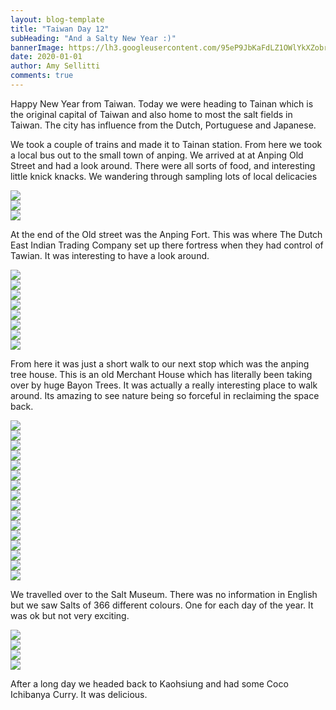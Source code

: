 ```yaml
---
layout: blog-template
title: "Taiwan Day 12"
subHeading: "And a Salty New Year :)"
bannerImage: https://lh3.googleusercontent.com/95eP9JbKaFdLZ1OWlYkXZobryqKUaJz3f7_yNmijCJnkT-bNHTwq7TCO0k0Xt1VMmGOqwPJNkhtEhrwKSpkK0ZHw4UulNJ2eZ-vh4u-zcMeXKXL9J9C27rHspx267CKhQoDrFhce4u73XHM1Y9AxAEVHXXX8G2FxrwZ8MBkGt-nBXUM4dE-L2w1vFk2FNFvTyB3Y0Cwn02Gbl283ZU_84k6EKHNbUMyJ96wiJnM3W_iQmrGfiFhB7hjEBOHOgmvx0BebYXBdlz5nV0A8PWNEhtuUKj2bLCCRxqm3NT18UdIKsOXMIa-OdX8LQWpSwtu9E5PfBJIG2NQjjEBv4XDcvVODQV2LPaDvDOlx-RbbaUz-4wHl3o7uf8NKInsmrmL0BJT2fl30ko_pFI8YEbGHW96JNagutccrBqzXB8ccOjsx-yNNgXcJPP-Z-7lxMYFAMN2QpKQ-eXmWNvfp1XhLtVYzbiOCQGJFRehvz1CNWNYWamUu4oTFp9tVWspOFp0MMWHrak5AA1LTVwyiuAMqFUPcw8gnwhyVJ92RpyG1pVtpv6P6MLndVdYXYwXYT1UokaUI3TSs2XM64uRZvLMqpJ2lAtUt2agD52USYDfpOiHXfkRulSqpiJoymA0__aSrfuXOcfZpTHauMHF0Hj5DAwiV6wSBuyUx6KjGPEX2pVeuFBjzVCNLr853aKN9JRvRIimdBxB4NqhjzLw7mdRE1teIWQgU-mIFozR4QSUrCTbYFECkHw=w960-h640-no
date: 2020-01-01
author: Amy Sellitti
comments: true
---
```


Happy New Year from Taiwan. Today we were heading to Tainan which is the original capital of Taiwan and also home to most the salt fields in Taiwan. The city has influence from the Dutch, Portuguese and Japanese.

We took a couple of trains and made it to Tainan station. From here we took a local bus out to the small town of anping. We arrived at at Anping Old Street and had a look around. There were all sorts of food, and interesting little knick knacks. We wandering through sampling lots of local delicacies

<div class="center-image"><img src="https://lh3.googleusercontent.com/vy0TqTQrF1IXrNySrizJWrr1pYr19pG-1amIRGXIle8YFYZsedSVewUDhUyz9xvepzphKKT_IK33kJHgXc0zTcDXOuAUwRYxzuOv9UuXAeluvWC1NJEV9A80YCu9-oLyJhf3RK_LAovFeQASrvrBnBT91YWvLRosXAd2BcjCt1qp16Ig-cYPeRSp30yxu_WX2ClZbcvOdDWe0nY9eedSSZPTkAmdzpYfpUJi1AbruX98HgF-Fvj-q_HKkS4K5Wb2PvcjMR9viReu8hSPXBq9tENfywvUFw9XovNh4aeVgQayqA2OKxZ1iQujayXndygjvtNRHEbG-O5wnRUZZ5mgc5FbJdwyr4BNeAInLP5M02XXSNYhPBHo-IHD-ALwmVq2wWY82WVs_wwaq-yLpZThG5XaWqgY70YOYgl7hJuNTL0Qd8Ls3CTldAsJ978RQt5fyJEJGOXZoZM2iSnaFKvxqx39XBngkvv2-cBb_sSoDnMQGE99fvwZdtXDsofdfe2_LLjlPq3YbMTIZqCG1w9pOCGu_WMp5mwfPU4X-GY-7c6UJ99-Wc1hEqPoaIYyoikAUQH-Qjce_1boyYTw_fLPkPVgqFppEC0_RqbAayxm1il3umaRmnAMa9I6dkOmc9cU8oLP3EhV3WVMLblUMTrYql1CBNay5vI5gKCxDJDAZqTfRIg2DPAOFcoDl0ehGmIy16mUFTHECo_2n_8-tU13uqeYJ4t8y_S58OXEcOc_YMhczGGtyA=w960-h720-no" /></div>
<div class="center-image"><img src="https://lh3.googleusercontent.com/p7PeWLAUrYiDbBm6fXQFDjw1Mi4pB5-G73lSAW6B7h8vnk-9--nY3NfcFT4QJU7EdYmSewWNN1riwauplWrxsh_N1M277otmytHVfGAVa-ha6pI43NcyNep-RfQ0tfvhLvfnyQ6uFNvZwfZ_OMggIBdODU_YD3TssUqveDHoUGckSlLU3bzZlzlPs7VQ_W1baHSmdFS-nSvVnrZlSM_RYrU-0I5G4pyqbkRh02FJxAtqO4OQ5zYrzLNf8zq4S0POytpTSM7IhCSs-8b1cQ42IVQRq00JkwRbGwCzqt_iyxGfaxMVKFt6rQtLUptr-ovUNWYbAmT-83woU382tb9F1bFmcbny0qy9FPUItoeK3zXOsdJtBXA4Z4aJUTmvgsD0PM6rh-exNEtlezWPMBXvtyrzc8A0gTEGjniK5yvpqElNRABVcTInqaJ05p6zy0nxMnNeg-ftXaZ-wV94OGpHii9lHzB7UCswg9RefS4VekTl-IoPPVKyLWkS0uzRUZ_lnLT8bOZilhIbUxb6f2VVgQStLwXvst0qVtGpykFLbxTcfhNxzpRXJAvmGdCQDbwn21zZMTexoiYrL5z2uwGSL2tKOe6wJR_lKG0XtjXtL0S6iEZnjlFJ1DDRD1Yamb-0gV1rp6qQaZHkQai4eDIBft7qcttojOwsmVUjBlsxs7WFUXZBDZYHKu2LnID71rsvQlRLwcZoAB2UkrDM9lJyyFu669lEzg0q9UQ1SywBbyhva7iDOg=w960-h640-no" /></div>
<div class="center-image"><img src="https://lh3.googleusercontent.com/umNU004IiqXzc7hR_riApBnnNF3-9GogqnFcexXXVZNL_2kMt4YosahdUmZxHojVT2-9wFezH0NKWODVexI9E4rINyZjgBXIV_5n0-3n40t1hImR7o4USirKBZvz8bhfC4jgUlNqi9jS0CksmRK2UuoR5i1UUq9kqksliNTvyCWd4yazdt7uZOLQ6Xe0JnV-SJZyXvbEv9bSao-z2AN8IjPl6rZRoLWEQcw-x-5SvGZHXtrY1viJPwryGzdRLfDukhPnH3xKOUII8fygX0X1C_auiAUukWhEZGo-iw9efh6QeZ7gdKivkCceTIEOSR0d_VPv8GDI7bLeb56bp2CKw73YvwDNivl1tkgM28CySRuZZUG-73Ah2aI8qeVgaUFWTm_27tlobYodvj6J69IYrU7PxClLeDRt4HY5PPyYIqC7pcZceTvllaNmbI51tseA0c9hRiAYNmsFgs2JorPhCZGxKeV5Un-qYinLPLnnl8DlvK4vJUyEbXLWd_aMa67YV4TgR2WlJ1QfjKgVHudcgbFlfvGBxmbELzHY--Iw4nI6xLrOWQjKXW4oLDrbOan6A7zJstNAGHcCVKpf-OKpQHe9-KyECBYuk_YN-WdejaOMkAlnlORUFGtPipOaq7Qc8cKy4lCO_MqUP-lREAUWsGJ5Lf9yQBHOQ9tsYCQT1pHWgjCFFdPhdiWddL2FZ0m63pZq-CIe2gDjmN-kW8lan3QbsBSghGCojBmuJi8_gTr4Z_aV7Q=w960-h640-no" /></div>

At the end of the Old street was the Anping Fort. This was where The Dutch East Indian Trading Company set up there fortress when they had control of Tawian. It was interesting to have a look around.

<div class="center-image"><img src="https://lh3.googleusercontent.com/WciM0z8wXR4C3ZewPtnlBEGgySxUqgnOXwaakuh4C90yElUEK09wbMxObZ1v35Glx9CwAeNPtPlhCyMC4iHYFqV7EskTyJS3K6hGfRuidzN-5KL17xpJsQrWjoju9oFcdxh9-3-svH_BygktJvajlhrKkRjDTTf6QW_y94iyzOZ6K5vGEjD6d_KkyC_s3msWEU4413KsGtqbcjUt7c53efcUXBy5jzRnaduIrliMNgaDhWanrMg3Q_-lVgxnHEA1WLjk9JwSzSZyzSrNkKsBRWv7mtZh-TGdowZ0YGY12RvfZZIp0qbHSqHLEo1yW1zuNCBX5X-1aIQfLHax5tPBnOu7vuIm1VriNsw0bV-bYXdrEhPDP9qSprvKeRNyT30C7ySzXeGqmJ3efiFUhnK3AZPQ2Eo4fOVRlZpKeaH-o_184GUZqT2pvpWozAL5TAuBiny2r_REKx-3IclYwq4yJKvXVz40ZEVR2XvyuvjRBWidYij4UAg8wtj2uVFOtmwfvmWfNjlfqSgqqfV_kTtdL2nUopWb3MCcpve1qan2YbVbrUgd_gL7AtGDmBFlodfpNyQdZudIM7dyNM1fj43NqoJ8iJYsosSrpC4Vs7ieNCPFut3iH9GnAqE9RDe4V-FM7ISBnseOOfCPe7Q8Sa1x52J5RpEyZLbAJPpeHWW--hmQntP1S8la1ZgZcDzZ8k_eyuTtplwx-hZmzPN9-ITmYZQR1v8uFrBW8iiFgfsZ8vGQn8EM3w=w960-h640-no" /></div>
<div class="center-image"><img src="https://lh3.googleusercontent.com/UF2BEhZpLP_VL7GjFBKuI8lt2Hh9AgijVXK5C26BIXzZ9FstvqWLl-ZKLRgcf7Bno0cTVPzlSDCPI-BFldYfFJsaEzATCM5bUNSxZqE11WNdD-UStX7QvrIfAclYftgHS44rAwtp1ACRMohmym1D_BAnlRiXSqdat2xqBZ_3V57akRO6lVdOGYrHVKtqcNcC4iYQ-3hXWu9WQRSueSH3VONXTL-Rjt3ewtAM6JzrT9vFiVNqUbso9bgO7Q1Ekf_BeSEXFfMf1TVRTtuOL5Yv4bsLydvtWyUzv6wv9oswX-ORxymJXbJDO6MzWrqbCR2izMJUtNCpDorOEFe5EdWpezZbAmPQS8avFiDk7mGH9gn1yo_-BvFEVy54AOY6ewlcKZymdo4NkiWojLRCWSSUQu1HFqOM2O8pphexkFvVO9kqLCHrG9ii2n84vWH-pt6Vyh7eKzJDjdtVox59gAkUgiZ2NjWqwkZN7kn4VEok9kCdhzX8h5Z65AwPrEvsVT0CaU95mxyeFWTCl6X_bM6gtlxcn19J36d2RuhDkOVxoxqBETRcmGLfeEW46yoQm2Tr82CgUtE-ZrNl8YsuBf7XnT5CCWbzaF7vKUgAU_8kZtxEGoQ21M7LrNOPAlRJH_saBkFGdSiw-LaR1RKxltHb_pHD8HSO6QGs854HMtbtmuBQUetuP1jaBeK_k-ToFvuZi-zEvnqEVkmdQ7zwCSHRDvcrYPLGVppXx1MaSzwlVM98TebCVQ=w536-h804-no" /></div>
<div class="center-image"><img src="https://lh3.googleusercontent.com/ng7NZX40J7ULKMaZs5mDWgMKGYQ-MrMyAknpPzMLHKbxiHV_yKtqdSGz_EYtg4LMEUzJUrjw_oEJ0v8eJJ0figwezcdb3PtZ8FevZUQdnSpZDksHqosod0QIsSFvnFnFDdq8gsl3hFeq4FgLA1GTgkqhSFNBF8ZEulsWMuHJFeXQBeiTr5tSdTcmjuxOuksOLaOCYd43SqreZer6Fx4tu_ApIJsxvYk2eZ3DFCtztT3HBn-ccEkhggvaAQaWKrcXuJ8YvLFFFYIsPHw-TfsC3RJ1i2nxO1wGC9ZobZb9nGcGPzj51VRj2uI-_MgmfDO50sZ_DP0xEzIRcHvmtwIAipxi3vF4TDZcw8_TFEeG-hi-TCAy36ATPxOqUVMcuENAj4cVOC_gj55iKX04FR71BnbztnxrbYFcMlfxMaVt1rm5jrz2kRpSEzwHIWKosZCKoG0Z6GrxERNyY2GN9SASyg755WkOngtXykS-0CRvgH_dNt-SOlcsz6y-tjnn6VmmYSpws0ctKbkHe4uTb_2tEnUzjITEP74nZ16Hzin853OU6mHfPKUvI19JdeNlymh7xi-mCMvskdYtpBDabk2gun3meIc1H9EqXf9Qf8y9mpfcettiHO-DUGH9xoyuE79qXdvzHuQv3LKwZyOPeTm13k_quqKrTtMjLvH_6UNlx74GPXmjTl54aAnx2vydR5MjsPSsyijUinZkTyfRevkOC8DGS2xlPa73qDeTxgfi3BS_XFG7HQ=w960-h640-no" /></div>
<div class="center-image"><img src="https://lh3.googleusercontent.com/zOPz1AJ-4Hwn7oI0x526HwEF1N8fp5qBFi4mFBmgt2DhkdN8k3aqT6-ash458piK3NJ6JhJWj4SAUFZKfNezaDqL38YUDxwijZXXTaOxySK0qCdZeEpYEajhLjBbsC3x8_2X4BdDcjuY7OFx_9wqNbQ5uCM6w7mE5VsSmUb1kuMXB2rdRWyjvYRWAJ0-BZwNrDP-5bsp82GEIbGIZN2HVJxL1XP95w60NW3x-yEHl3MFuZ1g_hiW-fDf8eNw_dqoLtl75QhRcgGALv6gnMFwVMhLR5-meUbfSoi6lUDsW-MeqzcASFg7Ho-FJxHd4c2CwMcSsfc9cv4Bd_o2X5Ho68AuZv7CmQqwoKzxmsRSHZu7m-m8DsI0gtVdPbBKIddlrfq-HybiFxyKZ1WOicIvBfK9ylEVIS3rUMj7XJy03Et9_d2UP9PbSY_nCKtzP6u6aWPlKbZTPP5rctzLRSSrc_LDLvSAoneSRd-rex92nvaOw8ph6lW3cfQZq_dLsLgvhawYtPYgJltfAnW6BqEbtf425Vz4ta5hxFbrP9cNNFdLwByBgCUpTLsE5QnVujDPGLd8XWlOxbHk35sfC5MePvysbRIxCED9gFZAmt-HjQp_betUG0K44z1HM_i8KIVvdvLD6KTH91iylGjOePLkxv-Gb3UkdQb4bLF7wpXNwQBlr84FAalSZqbgI4pup6XokEg69v8YdJ_UTCygiXViwPyDJpRqraek6YirKFPOGlgnLRiK8Q=w536-h804-no" /></div>
<div class="center-image"><img src="https://lh3.googleusercontent.com/bdwd_hFIMNIBWO1GJ2b6teBJtoRz4XTZge4Xj1Uyl6wGOtTk7udyOZ3HVYePETudBAEiqHS8FpkY8rMMsYoFLbDcjt8VPCDmogIarB-Hvpq4doAWLbAOpIyZcFaRdK3myl1Brr_on0b9gK6fivEOeYWAA2aRtWkHFWtYoJzgKwifDI9YEbPg37dBtrPsIaF3u4bIV6k2TD5k9c5I3CkAOw6-2s4PLgTvVDC7zPsSYSRPHD2PhTihsmC7B19f6TRstxdcPz7EDrvmk1SpGzXRdNG5ZVTcMt6JyxjXTqNwjmNJH877xZRR2elyVvqcKErMeMfd3gl67Amj4h6TyVa1YBpG_LmL4pv-a3HlrqRFkt2-3P8d4qop-ZbfsOtwncdOrkCTLiY3rCu-61sBT3djltyEJCNSMYJGe7kE9d4koxpJGJ-e-WPGneIUDBk18z9IiBCmtSWasVnv0wTlEDoGH8rLqPXwWFC0vjp3ll3s2Ehws8zAFjNCm0Z8fCEqLjPX-dMBtW8t2DwkXCyipzkEHIk78Q379CB2ZZs7n7Lt4vNgzRKDSctVqkPWTPeqhjfD4Gh_D2Ha6opzlZ16oeOJb6dcJV2KaQQmpQL4dk3Qsgwa2k0OeY_85yU6QXx9x6sDKYvA84__bxSz3-6o-8qaJdO6jRQn8QANyhXYnGvN7SQXVoQZ7qU2ygoU2n23CyvxVvUj1i5FHghwUDcQsQWf4JV7aFIluqZsRx7wGvIn4V3bsjKxhg=w960-h640-no" /></div>
<div class="center-image"><img src="https://lh3.googleusercontent.com/EHlEJ2DaxVbnUGe0L4NKlmgG7B49z-T8SXGQ85s4TPOpn_LR6MGa5TWfbuPTf_2P-E2JuEkMO76QDfX1Ro82ABA1nn_N2cA2MKi6AIJ4WPPg69BlH87whnK4T_mAd-SRmBxAG5JMeWzVXICblFy_98BPPtZqfeZb19CnGR37gpGrtqg3iaXO80ItS0JOR9PGSnPk--upissf4pDynvlMdLB-hnZGvzEhpGWcc9CsPDD2Xf2XIFSt2lWWTiHQIzLZuTupLtVSUxfbnMe_ezTu5l-1RmUX4LVDwW95IONMDZKf9IR7m9ckbKj_uFkQAGpC3xq3LVtQqH0VNW5DVDuEWddHsbGHTsva3xVY61cRXc1VEjZikOWCxhDJ743nsWXtflcGcGYgYnGCzFz3tLwTHLqpuXMY8hcHEt-2vGQn444WokOy-R3mDW1t6J3gxwZyHqbwl0UYkW07LtHkJM05Uv90Fu7KC7L44o8KieJsSr_OhUpuvhT5L8Dptaia24MNIvWAmrsPLDFuEAJ1GVxSBX2SngzzBogm1bVZg5SVEBfSFeVAKkWNvNjES3sjRUpKTY05IMox48QLN6Hao-NE749mL2jGy3Mt6X32C6oWr0iUb65EL5IYNWbAnZw8rW7vqEv9WRUlxU5QAKZz2kijHmkKZla5CBQEU_M800pG8-l91NNldZDWMR1qjuA0KXDYkt2CyZdLWSQnNmx1xt8bbkzSPjwt_jlNJcmNMCssqR-C6NQ54A=w536-h804-no" /></div>
<div class="center-image"><img src="https://lh3.googleusercontent.com/coT5wA3_DG4uLeYPogyXZeBE68dPx6xciZEBOmJh1T3-NR5StjbQx10EwFhhzzJoi3SQheQRMK7BCDT7uxdgrRbL8Z9KHErhUKs6RkEFDycrH42qqPNRbFc16lPYgNRf7LWvIrw4qIfHmA2kPG1KzAmMUPotZ8nSjz8BNnveol_IVlVJDYyUfODPmbGrEdcI7gJRoz9kdD49d2VleYzBxV7VKNlU9sloxQnKgD9LoWLF7iCNEjmcR6C8UyktsJ4V7xK4xhkJY_CX8uX88Wi-ZIz99Tj2PToMEWlkTQ3RtHsN0pZo7rheu1imSI_eGZYBp0AjTYbofKbg_W-GTcEkpBcgTHZqub-fWcdNtfWgM5XBP1XUp7uIyRRQrr50ZXS5v2aXVTnDuYFe6q1XdcBy4ke9-ZYpoQb0yLiO16WJiLiwtSJkEn6Ln0PgwYOAQoznvHhRhSyEOvkVj6vqFZ4miyibKEi8QY9WlJEz5u3c4DntnCCkzmUMnWCZ25By9XVEFP87QceAYGMILx3z5DNthfA3QmHws6LP2Cp_33I6R6wLBEuJMkr42VVCLTmgoFChZI2AzxhjddYT8_-KmTeeHoXCCXSBnVc7MSkrDGr35Ok7fugcOhLlFwWzTZKi-7fprxbcZjnRhGwNQhtaNJV9-K6OsuKhuRgMDZ67VU73zqWOlSJOQorY3Xlbx7VoO5CNpPZz5-mI10Hc6P8c29aO9LITzngKviWlfEF5IvkwhoSy-RazRg=w960-h640-no" /></div>
<div class="center-image"><img src="https://lh3.googleusercontent.com/4aH35vt4omx2g_ybPY9YxonWT158venxhhIgIqiDbHSteeZoigMfn2iy9OGtJp3j3gB3bsex6D9UNVxKu5SM-TefcPNylzo2HriWMgjLvOzTblV3midNGk1tYKkDvHIacN6SokG5d_d4qFPUDnYKL8pIZg09dnqXG_OEN4KGZA-VR8RwhR43xtID32p7WeFPLo7k_EzC1jhfov_baa5zznlrZJUuugEPzH6b8TRqkEKJ4ZL6lZMSWW5F0eYv3uKLWDoD4V6B8eVw_FuOHWiiYP8pxsuBDlKSlupN0j_RtkUFTA2PqAhVtkVYvOd8AbXWjg77YqM-7zLmwJSsKwjSEAHlxWmGzdd8jSL2PHsNeRFZFiXUQEEhdvndt2BBCfQBGfUq_D90AFX9W-VxvLXEUJ3LOwld-2Ouzxu3o9kGx9NKNLe12zifWRZZnXDd60DNfOVxj1ufsqgsvjT099tyxmqW--SONEdaL-PrsQawek86lx0Nxa-OGeu_0sIQyjF1a6_l3TPdl2F5xUDYNIMt00W18YvEZPJSVvIppe6xWdqACHrKuNmtq3uEKraxWJUeNSP4tZcwblMwJP94fV8t6THVf6q3URhizECpuf_Yp3JhHNiQIsKABrDdy9z2NoAWaNpQiLeXsOrYoq41N15qspKkA-JkYN333knZN4gJANsvuwE9JpPxqTILKG9U0ZWsiEDZy9jLn-DptFGV6nzvyJKZPEWXtari2mqCN4GFnTuaauRjwA=w960-h640-no" /></div>

From here it was just a short walk to our next stop which was the anping tree house. This is an old Merchant House which has literally been taking over by huge Bayon Trees. It was actually a really interesting place to walk around. Its amazing to see nature being so forceful in reclaiming the space back.
<div class="center-image"><img src="https://lh3.googleusercontent.com/OX4eKhyvnmjBTNVL8eoW0rYpvABBEyPwlIgvBvcjqQEMETjBpTvNnlOmrc-L9NmCkmnb3JD8WVecoPpHn8bJfDwRewZ2BuzCc2LiTZbsy0ue03xo1TMJcK5z_cDpMXcCN_kmiNtDiMA_rhddcMSZURRbBnqTgwZCdWYZ_Pt-rkPgZCcLn-bhxrfhx6pqfY8dmtj7TUUfGJj4VwLfTscLhsylvTIZSy_C-R3ESuk9UT_-FgKIErhAjfdVX8vvQjFt4yo53ctem25V8IWR_r25YWIsKaFPIJ0YJuClOAUeg-5hxmCMWVuiyTAlLF2t8Hs-_Tg31qYnhwjZdeuoPKoWTvkoEDMPs1zc2GQcajxkCqBa_4z0AvYCI99-zY7AHg3GiZdBObEM2i2Wjvp_9Q4pBUVXUVscfcCStdbzZQvdqdBTHAtAkS-7Dv1okGUmqydolqvpwjNq00MyPne_fZ1T4KCSTSgXa_z8NZiaSu0a-IPQ5Mhu1kZom9xkT_439eJqvEGO7vFEfyadRVX_HJtNB_THlCyQmKO_1i2dYnByYwZDOZdFb0HFGR1P6IImpx7RIna9uQbgUifeFMDH2-k_4nFftzUsmV7K1Bg9N6vwwZFDWrxbQ59iefB8pdxTRlq-3zkygO-C9Wcuwebr2Luxr2bPyNw-lwaiHIDE_fhbIslkJoqGF4j736FiyGRqMIw1pbFbcnKZkOSWKALOv3iHW_pvO0K8SwAu42FH2MSCjRSoPY4UbA=w960-h640-no" /></div>
<div class="center-image"><img src="https://lh3.googleusercontent.com/xmWodKxTEGK_qYV95cAgEfP6LPcKDUgic8Mb8iGp9U1w6dTClb9tq7YqOJFYkAEn4WC_K13kOF6HbWm_yYJOX4g0pzgXIRn-qY6nwoJ5KizTeUidxuQ-u0Yp51lW-Q-lrm7-Y5Rcjnghb8Yig-0HJi9FV0gs7WeWkFjVZay0xbT5BZPZJ5J_awFdD--fiYLyIYM4mLw9-rDurMDdtwOFJInrUm0Icf_TNAXxoRb8C2mLJjrGKBPCZVML6HDH0NCC-KexZhAh0PJm1vQlwgTIWN-FKgD7uYo3mT-T3s7hqqMouPVm4GrY9AOH_js4gSvuGYotzbmqtnMgpGBwFMVy-L1o5ChhVe7nwJjZFN38rvlwvvkdKWn-HI1Gcwr2-tFiXCnCBUkL3ivqJ0ihwlS9VkGKjsdXWlVoxkPrx5KpWNyFYQP7aeE55jqHUIqB816zSwZgM-kbgzqytp2Ed5lF_rfaWfh4MUAY-pOLtud3hdaAr9Pu7pRIcSCnk_xSsQpBkRXqT8vV6ODcx3pKVMpg3WekLcFSTID2O9d5lAIWqb7fkShmwm-22UTUW4ZHof4IALgWDi1pqT-MzELnVF9Mplo3insxDxrgTHG1fsQ9qKoLNhNofWkuzu9BQ_cBuIAEsevL1Q2wSRYcvoxqjnfxw50kNJVNhQeAtVISiGcT0mCZ9Z4tdPMeVAn8RjBoDXZmV57JLScD-J1WEEtK3Qyb8V6WEEDnsPUGPJLQa7JUGyId5ejAHA=w960-h640-no" /></div>
<div class="center-image"><img src="https://lh3.googleusercontent.com/R-mG_2qhVo6xC8agmMTsz6Nd7X-IwD_Thj8PWjldg6pqFkWnXugQeng4L4dZylLDBu7uV30piLqznIqqm93-IlnaCiV5Sm-wfiMHU275XaRS5A3MQhR9AYqhEyIr5pJOfOpDveOughlE7cw45sqV6J-PTCpkLLe8tZOzW21TiYtHuorXcNAQjR60bq6HlXu_CrHrmhGtmK0RfPTbeKWN_OQ3WSL0NkpSbJHzG41AVwNM4_dZqLdgeWW3BLXSLVAl1mSDjUbf9GIWnuz7PLQyiKPM4ZJNT6MbWdhsXUXI_bz_rQXPu21rEADT4SzgYlWiddKlF96PVYXrIg2u9kAD7f275XTdteB-JdDejf7_5kCRKpWMXTFV3j0-U1FawcfTvh6QeaqrLfR3ai_gpqaE-EWokADlaoRkAKfNApxAZF793nNvKU0EeqMTZn_q4IYP_lTfbElMhpC3AUio-IBj5su4_fiQkSuTbpFSoT80tMJXQ_vpCV8LT7NNiXN6_srg6Pp5FW0jwABh8tkhsAvU5L71xe6oz29X3Zv1hg0neXitMQ5WE8Gvo3vFdL0igSc68Vi_hQbH0HxnbOUOCQdW0BE29pxXwYE1cQN5WWL5uFmTrksfsOQUsIAsKtSDtP_5UtSiNnZPqI3NhSApD0DpCXxd-CyGiQHafhf5J4Uhf9yLp_YSzxYbR0QJ43vIE_ZR4xnue0GVQjhS0MPpk56z8gKPkp2plQ717k2oU9rNhI-Mztqung=w960-h640-no" /></div>
<div class="center-image"><img src="https://lh3.googleusercontent.com/hNruVpmWaVemm7OnMGhBYtTwqr_1mE394P70NnheMU8J6UNwfeRH6OtuxbthvJ3K80dI8MdMXjlcdXersSERtZNMmDR05g8TzLWYgcaDv7jj_ISbj1WIx5VWxqNHM536yhMhaPDSfNoMjqyntXxJGtAXn6mKbMBLiysfyPPJY3moxlC9EVGxEGcCRBllllnSl8XAY3qAqiButsiKICJjWYofXLVUTYEzP_eiYz55vgIzeGc6v_cWuZr7dCfdRIOInSOwSAkKIuzOqbObXmce9gNFpl5uYRbdh-z90YA_ivDC-2TiNZreIP_NM6-n843yZV7aKwO5tza4IzKEBwzQe926oyB5jK-Q1xWxMWuFWXtmSUohmIUpgQSIkmLw5greaGCBd4AphAQdvUcK6rSGSvlN9LbdYEphDcM6jFQ2qAHd6TZ--zx0FQIIMR34pWbUO3keM3omtmeQabmSb-kl0_5PuJHNRW5f8eBq_tZ5qbBjcD8NM-S8LEjgfbCmANpjaMGCapd30FtAjymQK5Q78Ggo8c-bcha5WF80YVvDYOyE_wwAx_nmDF05z12Q2NeHtRrTQ-M5fL-mqBDOn3Pk_MmrQ0qrVCiAVqPmFiRk7OEIF5umM663Om-_ekwMrQ0sdb4RD6VQHzljWh8VQsRfQ3rSm_U5I2BWCDSxmaicG8wYDKT7c8B6mnadAbiyhQhf0p1-WrH43C3aMhH6vS2bzexRr56Ne1Fr1O9WnZw1n2XVzv0faA=w960-h640-no" /></div>
<div class="center-image"><img src="https://lh3.googleusercontent.com/-JGpPE8aoHzFZIS5379ts4yW8HdwARt1k5ohmKMNIugg3rPKYWrgLBawQtAZ3l5xaQhRok-xfID4o1RhkY6SPtAWE7m4j3CqEi9jWZ9rXtoLHULGNnOc-llO3mYNF_gBLMkLGABI7eXqouZiwvRDgnWBVcAj4fB_XlyKh8aA3B-fKSJazplbOb-yeGgr_egD1xNqkCk8mCjZyh8fv3HrAAW5BRJPB6TBqLDHSnmYqbmI61Ojaoy9tinFQ_HbT8fbH99NCW5Tix5T9a7K2s-x3sYQQcTMpw0LGjGS4UP9hP0Anmy1dfJs6QnqoWt6ScZG1wCsUcLg4MIXRXRWFmN0D9BhrEAs9BLrkFdhlumdPmtPg61e4dws8YLeOeHz2jDiKXuxqPseKbRwDPQbqQzFl32Ussw3uCFFaNYfZN6iwf8iQCSbOLtuyaDPRta5ceq3hpBYjtZoy6uCI6wFPMzelAqxW2HHbR9oYLixFOfiizJoljWSXSC1GJR8rOtg8Z1TEzK4HJ3TZSoFC-c-TLwVMBeYVcf2MMysGMAF_RGecjWnguFh_1sY17jz-tCdctYOgz-PUsqVjCYN2k6EuwL8iKV0M7tZlcTtAwTAw39IBqGZLtt6C0HB6LkvY37BhvaZ7M_Xx_fz7vob1N36N8EZDvBJEiKfr83rz5NPlLvbPeJ9GypMbCZx7-K_zJyJbetsEbzxTWddU3NKUQURZkJB7cx-4AyadZGqhnS594x0W-ThI2jS3Q=w960-h640-no" /></div>
<div class="center-image"><img src="https://lh3.googleusercontent.com/Hf-IOrjYjheHfUD_VanKU2CQcQXRiqICZ0oJqGY_C7yj8ZNOSbaLlIhwSUnjz-6lUhM7MmumDXFQXvOBU3o9uLVes0m27Yg168D7821qlhAlJDeRUgA4_0r52GjRGWiJmKeLLAC46MZGjCB_ycurjGsKtkN7xyBcUw8UjsoiYIf4gAXbUbilE4MASvI3MOMbqG8N2Ft199klAjQ6ZILQxPgPQ9ydO80f0SCFnSpOQIXgGMoaUr4fEQGFLZUrELFlW4bbJW3l-1nOPgPHrLIDQiFR8OuolDyiAgIAavBpKuqI2eSrbMHzsU6_M_vkJEHRGuY0749pSaanwaxS5QVaTO6ouP__tMP-PrJSY95EhfdquJcbrJyfx5bbISdoJiFotGPuhoInO-jmAya1SsorSWuIwg_0t-QG1PEzFTkmT9iPiajq3pYQM-FhA9F9o09o0QumubltG8f7cxx1vntAqBjjcAVOSsjTVKj_fiRWMsRiX2bh1VgaV4LPIrhlyK6mgXsGJ407SKY_a_6LxeP0qwwMhuB0cTXOkY2yqKB2gXHjU6LRcUJaJrUB9pQFgsVpyZlE_6l9L0KUxxWRZlECaKAdw0IxF7H1f7huPS_zKfXsDSOcx3n0wpDmsPQHsaGabIj8BYdqq3JeAsoYRAKkr_DV3oiJtSBSxApepVn_pzZEJ2H27uZw-5oWrPvkcb7LMzbOoIco0TWDhpzgJKAKIGFLHVGEpAm3d9bpAK5nAU5ozqZP4A=w960-h640-no" /></div>
<div class="center-image"><img src="https://lh3.googleusercontent.com/KUioe-RlK4LtosUBNLYm_TtxbeTjLE_m69p7htxYcVQmr4UnBH3eK3j3NIxSfiEbudyvebjCqgi9XtCuixp-HffcDLMb5lLazfhieMPLO7-xEbVs_KUgCSIofcF0IOQcEmwvwaGlsf2iluj3zIYHDo4vqYkAkdFSoHm1IYqdxDBL5m3ptBQktjy1tQwCYUbJOxw5uuYoZS0_4aWZ8wFfvkgOf4SXth6kui8riNBwd-6ain4E1-9Ig3pGwIZUcaC72wOxtuLyhNXCwKf4J4PkTImBls-KWwBPNSLfD5UhpHeNnyBKbNzQqtV6rNbBPmrDarl0QqnHjgx1LIhSYWWhkdtjdfwOtFiQVuGRIXdwX-9k3RVGRd-ZorDS_2yeehWsG4X0CVbKHmRZSPjBLNxrNHZGKENMCUY9Unbf_bPOQq5-u4Db3G9qe5E_XXwZ4Gadvo6ysAvyKRXz2L1GJhQZbtOHAB5LRHjhHAMtXfel-bBnFKXfix6zzltEaAuVBYsqJbetS5FeaHh8JeH1gWH-FTGb7KSIr60_h7ZfG3rv-8nbPR-XPzxWAs85IHRla93SxQy03sg4Eh_tEc8vZpDbTtx9hVJUSi0qKnPMnCxUgHR1B_v0lhms6qJYKnMtC3w8cQsIbMAdOcWsXL7__UEH9y8aKtNGOP_sUnVm8smVvhcMTGU9jgMpJGYuv-LLuS9JNOQEw2eVUDXoeHNroFRNwm7lv7g7dnkIzIV8rVw3gfFYxcuuMw=w960-h640-no" /></div>
<div class="center-image"><img src="https://lh3.googleusercontent.com/ByPpi43Z-HRel9tkRUOyxl06i4H-pMKmT3WVnqDuu7WIWqhWrAQhxTylgS38W9YS_j85yZj_oWw0W7O4R4Kj2NFnWZZwcj2_kVE-43Jn4RWjbDUTctdVK-WonhcPUix4mtt-ZvxYlVdsLP4HTBxpqVnSQdoAbZbW6tYDBw6AbiNZUAVli95dhCVRC03b9lWMAUHwtCa1KUimpoF9eXvJzYefCDCBJq8GApyGYo-JehlGosbx8YRPzGkQYt4p38yqx7njTn-s0PFlv6KTL1ZgAGihGG7RjuFWtkE-kGfTB98y_DLAeeL3uFL8r9y3pkJuJ_EtYAltzTiWSjL69Kf5Xz95rw74ZNiRF0SMQMGCDCLsWyXWIXbWnDnsiL0SmCrwPIrryxYSn48uGy7lGItBhWoYSVc8g1JaXkYqNyyQZU1RDhv-yWBuwdCT6niAJgK0HCa8tE4bjd8Gp5qTBLawkNako2zWkgS8ueZ2xLnPtDzmfvWkoEqD3xHH4UDFxTZVObtmUXdpGNv2dVArwv2cKm4PtVvoYo_1ejK2kZcNI5d2PX8LejDlwVBZfKX9JchVL304XGySnZgh9S8RHZzftBq-d3hG-q4VKN4EcijvReygVRWHvzyKgSwdzF5NfkOBsVtBdbGlP1c1Wg3L3TM0R7St-P_YcWpaGqZ2lbeuM1OfOJk3VXQRKTjz8v5rcBwB8j9XU0aGT3cMPbHBg3oZFL6EGY-4_DCrCZNE-Hz-82DYBE_gbA=w960-h640-no" /></div>
<div class="center-image"><img src="https://lh3.googleusercontent.com/YCNjoqu3zsniaikFVwMOkSd687HRjCdP8Wi3dp3JCEYKxj43CqVgOTXyHyl4jfBKFmStDYAM0OQ0HvrMwm90W2MC8UQ5iCQVLIgDvZaN7ufl5YsO9dJe9b8NjJFIen_Hu9rSUOuZAHCr33O6zd7I-W7o2dG-Vo53Vhpgn7ADxYOUkMYF1Nn3cYsHkQfv_jKyETKkN7S9nUgmTjqH5WMYZUtrt0KQN_hgucxJK2jyV0J7DvNmPHf-fHrFM_FHTTPz4uDsgei7C1UEndKIAyPKEn1zPTB_zcO3ySGZwx9ic_jua1A3OHSSn1exn9g3B2PfwmoHEMuqiSOwWE5HvUUr0Ob8Pm9UmYrlAzZ5dJGMiQxjK7rmw4c7LUv34Mdr2kWA7XdPfhk6Y9-qc1ECiJmG5dq3xGmNHzgm7eGu3xYyGoapMz3QYQbtrFg5_JIxs73o_8wZVWHCu0p3WmczRtLjtqerjrjgujuKO6xttlFQdfwJQ1vmvkyahu6-1YSa1-z-j_3_aqCF7Ov40qvU0_dZzFyUtvG0h31UGKeb863_4C-jV1NizitsMST65iKc2IAwac-WxccPRSMp6Q9pUHXOWXrWwBSTI57nJE76xkiHu8VInY9az2KodLsufHY3K5QuWBcZV8kTVJH0gnsBdhu6WG7Z2kqOD_ifO__pywz-km8ASI16-I_4sVjTUapYnM1G0EThY0BVA163wHSFCESFX1_SqHUXXpNoniOe_b3FtL-gbhlTTg=w960-h640-no" /></div>
<div class="center-image"><img src="https://lh3.googleusercontent.com/piw_HGa7MDGqcpbVNgMpSYZ97g4Ar4J-W9MOnGzwlKI4u6J6yCO9BXfVoSNIjps4fkjWmSIDxrPxPAcnwhhDUXb60kGyPDLuFe8iDp7lXwJYllEZeJOYYP19LXYXsy7wIOpmCMcwYcwrNPz0u61hQyh3z0rIYh4L7wXsuMKeqBfs5FAHCbmNU05ludAQkMANm0gobyNuOoH-67itNVxA8aWjMjNwDm1U5Tjpi1TmOlWCVbuqrisWrI9MNC78oNTHMMd0CPtJJmL8AjLARSYH-BvhzaFzvCGvUYoqgWhQ7WaCYVQmogmmuIYEvMhlGovAZP081jl7elm7OqWSBdk42mALJhet-i97lr2ohAupbS-qhfMz36sSaoGHAk4EvkNstog9MSw8UUkvCvcLQ4mCB5ggoIFJsVuiYQUe9e523vG6-no-TR0nStpX19B5OAANso-Q_TgKYpuKaC7SIHuP6Xxwdq6JT6O_8GWMCehfopRbnFn6Mb-qFDAg9epz1_VYkS6Nvv5S46_Q2eHmj5Qahg2yzepIg8d7N8kBmIq2G0UBvdy9CsRketu8XQ_oqPbuyE10TRM6YAXKqEfpa1ULHodgaxV15EMaaEUdH2dPP6s2oZ9ZPQH_2s_h6IUxmhjmVica3Xu-2qj7oBPV7p8zvRie5oa8LkKPAY1KfRW1HXt4U8wjhsF3bEmhUUZKGHBuIimBvhXY_BknGzwcxuUdpZ4PtKqSgCE207hxIXCBcPrOA2aASw=w960-h640-no" /></div>
<div class="center-image"><img src="https://lh3.googleusercontent.com/Ih3yqFSnqeyx4tAwBp-axwnPFbt6duuF8UwU7gohpgmVOZqeJPaDi7ZsiHOhS43pyzYmG1z6VhxS1pNTOuplu2OyRcTfDIH96XPRB6kIt5pgZd-ZlYilgFBpQinRM1sNhjM3BBBW2rbBDoyQihw7DKO83VVffH44sL54CFZS1RNp1soOj6vUOfWrS3XeDyfI7PnvtqlLdXKDdmkPgNd4F8T7vwHXTG3VBzTN4NMysmBL0W2yTgkc1PlFQlpnT7ndQcaObk1qS0EXYZr2SXRTTlPNvM7MaNpQZjt2EdSjhKnRgwDl3vvxH-tylZid9X9YQtPr-JbprTCsTyksIBbq7vmtpb7r1xvamod05KSjNXPChtrxuYXKgLycqHmw7h1FWETFxe6g-r9Cvkzxi5llQ257CZWN3MgfSlq5F9P9WZL7HILAtOqNTRIC03n2MxjRmS6WuN1JQglX9GWDYVrLoJMGvXNAhBSUR5e9dsfVNh3E2TACtcQ4nSzykeg_9mdsQyKU4Bv04eQhFnyCeU4W2qS86SeT6Xb006OWTZLJ1Q784xSjEfkbDfthgh27yuX6XpjoCN1eQ61ahuV6xZsG6gyNkn1pUeGdKMxWRWkjvuZ77MOM59ceGWtx5iEIQAtOHlyNTcFNI-I54AByaz1tWBWEQ0dA3QAwAGRPtsZR4e61XVwjh6g39tdy7Zdh90rV9CzD6cc01FKrbI-f58-HsepbwX91pSxP6lVnR4rkwjIE9L-PGQ=w960-h640-no" /></div>
<div class="center-image"><img src="https://lh3.googleusercontent.com/8TiZEObqNr41xrCj-vOdrq25eyarBre64D2ARveuTRBBa6g3SqgWva4NPdgMGYMSlhzeYBTVDQRVTBZg6VvCqGMOrZBV4voM3aiLZDXjYg3UoC1cUBdQMBTbydpd_ET1pJzmwAlZPESW6YbNGz3fdE8GZVHmba6pgZWwUS4cU_6l8s84rLp8iATIQelCeE1qmjiufLYOP8SgcRMIjL3JutX8J17g0ga2OjX9CXQm8cfNpdIS0bVKda4rl2rTowtkGlo3iqagjfECTQRSHh-yC1Szmd6BS6WosRsrvheVlSFTLxvf1oFr2R6N4TmL73F2DhcIwnBsObRGM8-KRrYMKUJAS_W4m-Es0VtMxemPufir14GEfKbUmNiMplKaNWrspcEv7yB6gchWCWM1fkia-xVH7Lp9L_W1fJMCt6tXR-t4iS0Pk23MFr94X5dJI-XBwNn_LyDwv27MMrkrIe4dB4XeJLfQgg2Tm4_mPRO0eeAs9DggZC9oogaYJD-3JRRbfzxGsCgMBx4dapeCKKeCB0hFrcFOoafjAqTr7a8V4lDPGE0qAojTvp1-DWBMlimKdmihHriZPWNVlxFQS3BPzAjsUVYc50lGP4WxjGFX_5II3U8_-8k2Cm-8QQAkhn9AnCcF_4un7gCsdn1q96w2VhjiFBqNVub95WdUqUOluZR5x5E7scF6ad1tNVM3R55KFKT9B-CK6RrKNftj2LTCFKYVwCGMLJXP9666G_pGOdKdHSNdNQ=w960-h640-no" /></div>
<div class="center-image"><img src="https://lh3.googleusercontent.com/-MADTSWfpbVbS_IzISbkzSb_pG22lrP1ILQNHjKiIQQa9Gbb5o5K-NTeZMYUSc_JAwGEd72syPdA6Cmdr-W6wEnpeOfA3AsNrhNKzsv5X3NH45sMPIjLcPknDqaxDNbUsz38FNPi2d8ZjxJJShJSRbYeXG3eOE8zZ6y7b-d5xWMtvnlfKeEXNM9xBzBgod2Noxf7K2samR4oOwvjqLKEL7Yy3iHAeSoWCO_9Rs9rbD5aPBYpFsQMo4sb9V36Lr1-T0lg3gnimhcBwBzcAFvAw8PfmCSDyTTj9gfSnloXHWFqBi8KPt4_FjQaqE5Lk2u30NPBxMfRnWo4RgKSH-CcNSZAsqo0k9Vzr16si4jj52nQyDQCTuGTpZbJuBGzTNkVF8Fk6mASXUJpO47G7ubie28BodvRj5tKLk9ilJOWv1I9gEhZxVyHgkWwBHLa0GqR5bO_J6Lo0aRiYebXAL23P357gKikSsryMh9Ilq3RBgwSWJKLD_hy1NqPi27gNPRsWYN_-XWCncx5NNVXgaX_bjAShQzR0yTMXghmMTWGmegMaMH26SZi3gxa4bnPhyPpDe2bD_OZ0r72egMUVDObofNQOF3ZLQ438pOzi2DmpyqVmRSRHLz3egvj0JGZ1PP0X7j-HWJdpGWmHalNIIOaRBp9qbOrPPNsHvTgfKk9XtLJWYNAWZ8jlx9iUsOr9_Vl0_qje76xs0GyBHKLPha-V4fyAudNC_49ncDYVzk4es_8XmZJnA=w960-h640-no" /></div>
<div class="center-image"><img src="https://lh3.googleusercontent.com/BBAODwCoOuZK09G0b0-M26xnfy1CoOUz0yA9g7WT3mf3lV6v37EPVnCmt6DEqSzv_Azu9yzxBjo56aDxI44idLwlc5d0N6lOYgDoDsSP_zZ7ozLF1kigxAIY58b9TDODsPsF_sFhwPuYNhZzl43S3pTR8dMuODExaQMPm61zp4SGSo7BypYGk-Mo8wjJwezRfXXJanM3gPTXAr1apjmGn29n9LQV7ZgqW5SP4xthhQNs5pCGO2sFoQygWFDPE9a3RQRHfFczDOzvpl3hvPW9WiJpAs5oRM8t7Cdpe7v7XOxhUExC5Wh76se9h1kSO5OvBkus-dSjbQ-HJZjgwQgASh9k8D9HXaVavdZjxZ3wXv83wJvgARoEM0cRs8wc8_XSEJ5zG23LqMF3hL-G9jVnEZV3mbIgt76o8gdXzP3ky-QkYEkMhCcj466KoCoJxOLK814QVH6vehbIVoe4JsAEIRSgF0GbQSFovKLoOUiL6MburMyyiYYUBafbTW6kWbfgkzcE5livSeOMFkKXfwdkegfx-n77eVkBYYPRafN64v78taSFMMI0Zx6b8FPcM5OK6pNsKF655Gl44SLTQPwEQDDwEd4GnbTNYRujTSnAMKRwpY87B6AErYF4vCzp7s0LzjCgQ-BRC2cVVL93mfOr8HDSK2exha2yON3GHRXHIcFakirI9KZv_z57-YpcvsBZW2mNsAHZKxSVESFSGL8mlmDMVjNNcXSfLlbazY0SJa1JwoT6nw=w960-h640-no" /></div>
<div class="center-image"><img src="https://lh3.googleusercontent.com/95eP9JbKaFdLZ1OWlYkXZobryqKUaJz3f7_yNmijCJnkT-bNHTwq7TCO0k0Xt1VMmGOqwPJNkhtEhrwKSpkK0ZHw4UulNJ2eZ-vh4u-zcMeXKXL9J9C27rHspx267CKhQoDrFhce4u73XHM1Y9AxAEVHXXX8G2FxrwZ8MBkGt-nBXUM4dE-L2w1vFk2FNFvTyB3Y0Cwn02Gbl283ZU_84k6EKHNbUMyJ96wiJnM3W_iQmrGfiFhB7hjEBOHOgmvx0BebYXBdlz5nV0A8PWNEhtuUKj2bLCCRxqm3NT18UdIKsOXMIa-OdX8LQWpSwtu9E5PfBJIG2NQjjEBv4XDcvVODQV2LPaDvDOlx-RbbaUz-4wHl3o7uf8NKInsmrmL0BJT2fl30ko_pFI8YEbGHW96JNagutccrBqzXB8ccOjsx-yNNgXcJPP-Z-7lxMYFAMN2QpKQ-eXmWNvfp1XhLtVYzbiOCQGJFRehvz1CNWNYWamUu4oTFp9tVWspOFp0MMWHrak5AA1LTVwyiuAMqFUPcw8gnwhyVJ92RpyG1pVtpv6P6MLndVdYXYwXYT1UokaUI3TSs2XM64uRZvLMqpJ2lAtUt2agD52USYDfpOiHXfkRulSqpiJoymA0__aSrfuXOcfZpTHauMHF0Hj5DAwiV6wSBuyUx6KjGPEX2pVeuFBjzVCNLr853aKN9JRvRIimdBxB4NqhjzLw7mdRE1teIWQgU-mIFozR4QSUrCTbYFECkHw=w960-h640-no" /></div>
<div class="center-image"><img src="https://lh3.googleusercontent.com/trbyT3thIfYGyMZqpjzIO0WGb01Kw6peeHoNusHGbyVQaMnZ0p540UmfUz5KraU5WExgANnB9YydFNEdm5dBagf3hYxFFzf8QYEmJ1_luShDpUWiWzU1tJo7dcXukMNq9R9dUHG9MI9LE7ga757YAtbnZ8hpNCsPZEAPSCXf0UOakoBB6E3I0-8hiy1gQYx9zo0nHGQzAwhYGN5zwz04pNjWEqj89ZWFgCoct0ohV7xgtk-IW622VfhCsO4VSZCvwOUnqxKcpmZ1TCXiWOzvdlN5uq_5lnBggVfxLTJWfEuAXe2MzqBNwNTvuSS1Q-wGkDIsBNxFfgw5dwJUotO_eKIUu9zZt810sIYzC8TiE7RWozNdi3yo9s8t7RWD_F0ZZOsH8bEKUZPGoX8rGgiUQ6ZXgDFOhR3vR7Het0IFoSZJ8f5MYj_nWAhuZf7FzzxhwBHchdZrIOXpnwX7634pluyMrbJUwuRT6OW3oQyMVC-X2G3RnznqLXeqwZAv3G0QyeSP3POFhec8agc79CEYdW3jHZk_W9GHHLVBP1Yfd7MY03XolZz_wIDXchUM6J6wrlK5F-8TuJ1nDGcuwDMLHjpU_Tme7q6ryVxEf6LK5F8dQIpl3susMODhlNAIrqj1xJupf2LR9Gd9r6E4izU1-sN4P9JWFybHVw1S-ZcoaTNPZs3P_50rpqIHR7R3zsG3HA5dWjE_Re_cF2jQWrhKqCwHxxJO-WSeDNlToPkpis-JlFCuAA=w960-h640-no" /></div>

We travelled over to the Salt Museum. There was no information in English but we saw Salts of 366 different colours. One for each day of the year. It was ok but not very exciting.  
<div class="center-image"><img src="https://lh3.googleusercontent.com/CNhNH8E_RODs4YwvPFX4lFDVR0N4TTAX-IH5qg8HioN3hQpIFTGOIMgR_4FBpF9jHJXAgC_vNi9dQy952_AVKMxDnPCqwv7s2tURzsReM4bKebDIMcdN8FBMQ7fQUSCW4WLWNIqUnXoAF9OUm81ICuHdenL5clUgvKdWJ7P2TOeeAcYz02vvxMCaejy4ACtmK4cXhY9CKTWkAgxeMaLryw1BZfhzkhYK3yV81F3wXM5RoIMxbq71mal6v506Iqzzs6fFYOCt-ECi9mT1ZBLNTlmAXdxs-IYzun7f0EyNKNlfoGYx38Jv3YAYVY9fvzmHE7G0yG0P-WTeIvQuHJ0jqFJwuqtaUf0BF1aVfiT27M-VL6R9Uv1UROJCBTKxPLVtie3LmY5QE87WeW-0VQ2yHZIuI66I1NSvYtDCEv8JOgVf_jtZCl8PfJk9XysGY5pmPdtJzyciS5VgJZSwyW8Ya-Ca9_c0OWAW-FAb1LuKWOIHCGwb0xcjPGROYIcnOByrdPaI7cIP4Skev8Ex9U9kgUl8GFftxJ_niDMvtiY2KZR8E8ziff-fj5Vwqa3ssBcSRJuHj91iTjnJA4BbCPUxXajSAbjLPxYUcuYTk5C1XN9PA0fy4lCzY0J3XiuWQQ3TnIo4HFOtTAzqdVZGwYeCaRkK3_s9rAldzfYCJOtKIBWVx9hkWwheCgb87a4wr6y5ZrFcfK40NYKOAOThQw2agP9GIxpmBB6uF5dwOZYZg3wryLRxpw=w960-h640-no" /></div>
<div class="center-image"><img src="https://lh3.googleusercontent.com/xY4tFVJ_tBT6uk2R2mCEZUAPkEFvlrop5mfoIOln2TpFjzII4SdZS40rA9YlM_z8gykohYqg9nplv_Ca_vJ0ab4MXBh6qEJkUDjvOreFgIxEyOgwiWeAJx-JB625ymt_CoCcytpM8rb_A4hZqvEuyT9Mz4QbHVcBaYiFh-R0NbsdHaBsOPF3kuXm_QS-EBYq53BDWXaxg5L5quIIQuBIf3pRW7Lcr3MP8GW7Wr-Hx19RtY5FePzaZTLtF5n3pc4_e6QTIaOIZnCRiM5rkrcAx_D9R-8XmBhWA3nr5X22-HAvViV4e2KXKkwFS3JS_eRmJLNlTKXdNOX52KwXUebd78CUyOkOuzi4F_N3l1uZjq4zlVgpxTIcWsFGh-_0qNDPinkG8uDHLbicrVvjjnUpF_2MctcUiUiQMRDGvUsmJr1dkXEGbvVHdnelkkpT9YbKf91orZKmfuPfw872wJ9ixtsTRpGHyrl84_8lGmdcIYimr9T2gv7N_L_gqo9ab3kCAq3q2a_wfpqIbwsHpI4P9R1fk3BXJkLsbOQers46fdB3YkF04pddaPvC4GaVnHrCZ59ZHeKwRBWj4gPNktfbD7FVatEJclh5cgedJ6SRkyZm0_ztm_VdRCTb0j7aBrC1pnluMe-zaLeFReFc3xjoLZvlDB-zKd5oxNHk3fQy-kuMc3XIJi7nIDPP8bOfzAOeGiSfhebG21ytF4-wXqnUAdPkB83s1kbKO5YO__IbwqwVzVkILg=w536-h804-no" /></div>
<div class="center-image"><img src="https://lh3.googleusercontent.com/miSBmgZjs_kDPjFONI9naUc28kWDYGEK_cy9Vv0fyl56DUTDqxecYwBFo6DX6O8tMQdq74a20sunzlUhpxXen5SHf-iidJ_gXRj1qfv90mNxTs28UA3oM8Z5DompJbAkf0q8Ed5exKoRO24Izzl4Tkzd5_XRsF3xqGOn-IA_lkYP1pJJAuwwRmDNdjC18ZdNqLdJ6cPXWPLjzjZf1XhjkqOE0N8emd74oiNx92UKVHokwjp7Ys7UzFDOjPjxr0-pWY5a-nvqTZRc0fJGiJWxMFokKCNDy1H8HjpUcz-MLLlFgNfHgZL7RwqLpWMc4XU34U4X1TamhHm9L_hZjPeavWpy6_Zi6OCFpGaksSweEzRYFPRn4306m-TahSUIk4WwX-LfiQQrwk45ThPrknAJGgqkMslY-MiGM3gXQ6tgqbMCqfVSE2WkR5ISfw0FJA0d1BYg-ARoO6GyWRbm-QXKHWVCgd59agq1BR0WAdJTvFomrViq6j9c-DLKVJQAfo-Afk_OwJee4ismJ0FDdKjjFV2OWJ5RXbpFVNScX-Q0BqhwnXSFRh1gKr4Pqs3KWJq00u4jP77HXDljS-EMFX_G3LVOObZLja-t3ELaxO2u9mnUqom66jZ6R5HaxyvtU9arQUOeNfLH3Et-RFa9DldlXiqYoZe-KnTf98ptSOZy9-X8BflurOMkERqUxCB8L8UrAXEz7vz5jfRZm3SiyrbXUKhjcq2Cs_MrNe6E-QMeNvFA_a_-NA=w960-h720-no" /></div>
<div class="center-image"><img src="https://lh3.googleusercontent.com/ez0A1AzwADn6H88BzLgulctPitloYC1je-5N4EuVyZbCDc_ThJIJBSCdxYjpAH_SvqALHdasvDKTki1_uP7WxdEbty9CE-0f8EwspPUASLp3GnCjiJwNiE_TTi9mtdC4H_ttuXgUmhXd1WGagfIBy3kuOzxF_W9njUz-2LmMOqVGjhPSYKPpxqgoLr2WZ_2u9XHeXuAyqfaQEdakvTyY3f0qi2u71-Oa3aecyQ0x9Pl2ZoGLSy84e_Teif5IZffvMY8tfLfUE03paVmb3_Cclv0nhW2wlYLgB8pkGWAB48W1IP_enBmvSkaxhgAeclH2KgojmrDAj01j_poMzZBOGu17_VhcJDchDLF1u5DpBDsvpsby42TP83atNlg_c-xPlp51UuIVXv1TIYjcUIdEL5B_qPiPAMfelaw6qkC1e1BNABaZmWOqSR_SRFt1cQlwjVmheRZKU_1uBcNdU8RO0Vq-fkgMl8MFSe492lcXlimtrM3ElCdvSJNpvtevr7ooT6gtXgWRGMfy61Pqccq8YEviiHLcfELXtClACx6p5_bXIUdxDVufh0h0wwuNYRGIWWptgXeydfoN_EwTWvPll546WNMYurktCSMG3rbisKNgB41M2yZSXL0ouzOgY9gmvkViQL856tRTBcI4AMVY0xyeZOShkCGcgMDBHb0fwRkslw2s6BOvzOnCAiE2YfV9yL9a7OL_Gc5hiZWVZhCQUOFfFodHI50cEpNQnzHSfE43A37OrQ=w960-h640-no" /></div>

After a long day we headed back to Kaohsiung and had some Coco Ichibanya Curry. It was delicious. 
